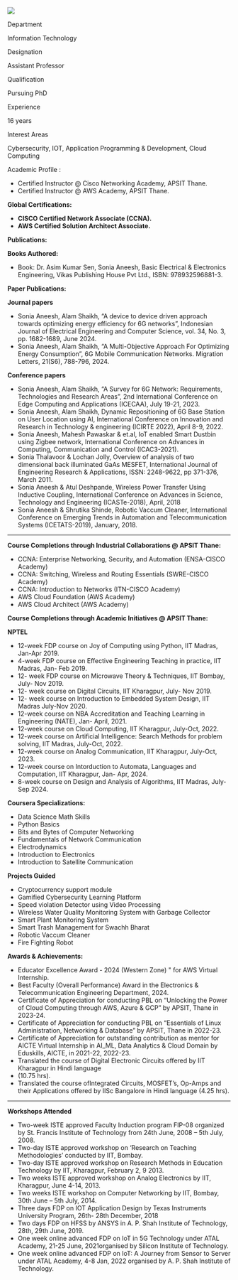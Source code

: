 [![](/sites/default/files/styles/faculty_images/public/2019-12/soniya%20ma%27am.png?itok=5DeSvZca)](/sites/default/files/2019-12/soniya%20ma%27am.png)

Department

Information Technology

Designation

Assistant Professor

Qualification

Pursuing PhD

Experience

16 years

Interest Areas

Cybersecurity, IOT, Application Programming & Development, Cloud Computing

Academic Profile :

* Certified Instructor @ Cisco Networking Academy, APSIT Thane.
* Certified Instructor @ AWS Academy, APSIT Thane.

**Global Certifications:**

* **CISCO Certified Network Associate (CCNA).**
* **AWS Certified Solution Architect Associate.**

**Publications:**

**Books Authored:**

* Book: Dr. Asim Kumar Sen, Sonia Aneesh, Basic Electrical & Electronics Engineering, Vikas Publishing House Pvt Ltd., ISBN: 978932596881-3.

**Paper Publications:**

**Journal papers**

* Sonia Aneesh, Alam Shaikh, “A device to device driven approach towards optimizing energy efficiency for 6G networks”, Indonesian Journal of Electrical Engineering and Computer Science, vol. 34, No. 3, pp. 1682-1689, June 2024.
* Sonia Aneesh, Alam Shaikh, “A Multi-Objective Approach For Optimizing Energy Consumption”, 6G Mobile Communication Networks. Migration Letters, 21(S6), 788-796, 2024.

**Conference papers**

* Sonia Aneesh, Alam Shaikh, “A Survey for 6G Network: Requirements, Technologies and Research Areas”, 2nd International Conference on Edge Computing and Applications (ICECAA), July 19-21, 2023.
* Sonia Aneesh, Alam Shaikh, Dynamic Repositioning of 6G Base Station on User Location using AI, International Conference on Innovation and Research in Technology & engineering (ICIRTE 2022), April 8-9, 2022.
* Sonia Aneesh, Mahesh Pawaskar & et.al, IoT enabled Smart Dustbin using Zigbee network, International Conference on Advances in Computing, Communication and Control (ICAC3-2021).
* Sonia Thalavoor & Lochan Jolly, Overview of analysis of two dimensional back illuminated GaAs MESFET, International Journal of Engineering Research & Applications, ISSN: 2248-9622, pp 371-376, March 2011.
* Sonia Aneesh & Atul Deshpande, Wireless Power Transfer Using Inductive Coupling, International Conference on Advances in Science, Technology and Engineering (ICASTe-2018), April, 2018
* Sonia Aneesh & Shrutika Shinde, Robotic Vaccum Cleaner, International Conference on Emerging Trends in Automation and Telecommunication Systems (ICETATS-2019), January, 2018.

---

**Course Completions through Industrial Collaborations @ APSIT Thane:**

* CCNA: Enterprise Networking, Security, and Automation (ENSA-CISCO Academy)
* CCNA: Switching, Wireless and Routing Essentials (SWRE-CISCO Academy)
* CCNA: Introduction to Networks (ITN-CISCO Academy)
* AWS Cloud Foundation (AWS Academy)
* AWS Cloud Architect (AWS Academy)

**Course Completions through Academic Initiatives @ APSIT Thane:**

**NPTEL**

* 12-week FDP course on Joy of Computing using Python, IIT Madras, Jan-Apr 2019.
* 4-week FDP course on Effective Engineering Teaching in practice, IIT Madras, Jan- Feb 2019.
* 12- week FDP course on Microwave Theory & Techniques, IIT Bombay, July- Nov 2019.
* 12- week course on Digital Circuits, IIT Kharagpur, July- Nov 2019.
* 12- week course on Introduction to Embedded System Design, IIT Madras July-Nov 2020.
* 12-week course on NBA Accreditation and Teaching Learning in Engineering (NATE), Jan- April, 2021.
* 12-week course on Cloud Computing, IIT Kharagpur, July-Oct, 2022.
* 12-week course on Artificial Intelligence: Search Methods for problem solving, IIT Madras, July-Oct, 2022.
* 12-week course on Analog Communication, IIT Kharagpur, July-Oct, 2023.
* 12-week course on Intorduction to Automata, Languages and Computation, IIT Kharagpur, Jan- Apr, 2024.
* 8-week course on Design and Analysis of Algorithms, IIT Madras, July-Sep 2024.

**Coursera Specializations:**

* Data Science Math Skills
* Python Basics
* Bits and Bytes of Computer Networking
* Fundamentals of Network Communication
* Electrodynamics
* Introduction to Electronics
* Introduction to Satellite Communication

**Projects Guided**

* Cryptocurrency support module
* Gamified Cybersecurity Learning Platform
* Speed violation Detector using Video Processing
* Wireless Water Quality Monitoring System with Garbage Collector
* Smart Plant Monitoring System
* Smart Trash Management for Swachh Bharat
* Robotic Vaccum Cleaner
* Fire Fighting Robot

**Awards & Achievements:**

* Educator Excellence Award - 2024 (Western Zone) " for AWS Virtual Internship.
* Best Faculty (Overall Performance) Award in the Electronics & Telecommunication Engineering Department, 2024.
* Certificate of Appreciation for conducting PBL on “Unlocking the Power of Cloud Computing through AWS, Azure & GCP” by APSIT, Thane in 2023-24.
* Certificate of Appreciation for conducting PBL on “Essentials of Linux Administration, Networking & Database” by APSIT, Thane in 2022-23.
* Certificate of Appreciation for outstanding contribution as mentor for AICTE Virtual Internship in AI\_ML, Data Analytics & Cloud Domain by Eduskills, AICTE, in 2021-22, 2022-23.
* Translated the course of Digital Electronic Circuits offered by IIT Kharagpur in Hindi language
* (10.75 hrs).
* Translated the course ofIntegrated Circuits, MOSFET’s, Op-Amps and their Applications offered by IISc Bangalore in Hindi language (4.25 hrs).

---

**Workshops Attended**

* Two-week ISTE approved Faculty Induction program FIP-08 organized by St. Francis Institute of Technology from 24th June, 2008 – 5th July, 2008.
* Two-day ISTE approved workshop on ‘Research on Teaching Methodologies’ conducted by IIT, Bombay.
* Two-day ISTE approved workshop on Research Methods in Education Technology by IIT, Kharagpur, February 2, 9 2013.
* Two weeks ISTE approved workshop on Analog Electronics by IIT, Kharagpur, June 4-14, 2013.
* Two weeks ISTE workshop on Computer Networking by IIT, Bombay, 30th June – 5th July, 2014.
* Three days FDP on IOT Application Design by Texas Instruments University Program, 26th- 28th December, 2018
* Two days FDP on HFSS by ANSYS in A. P. Shah Institute of Technology, 28th, 29th June, 2019.
* One week online advanced FDP on IoT in 5G Technology under ATAL Academy, 21-25 June, 2021organised by Silicon Institute of Technology.
* One week online advanced FDP on IoT: A Journey from Sensor to Server under ATAL Academy, 4-8 Jan, 2022 organised by A. P. Shah Institute of Technology.